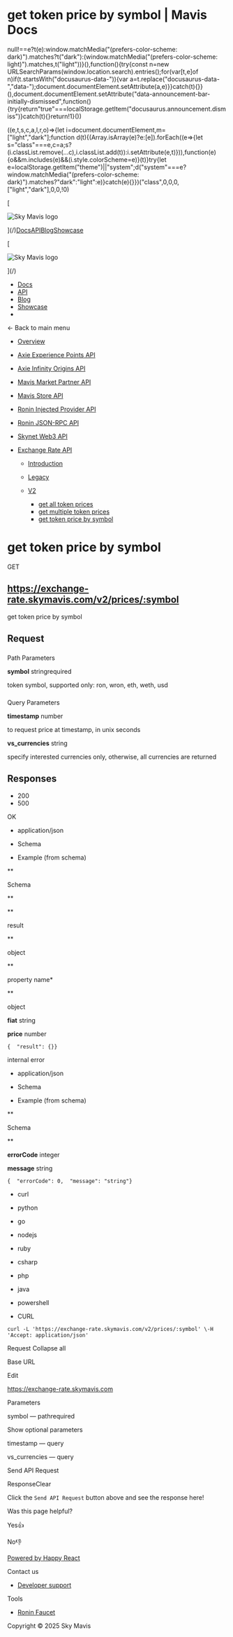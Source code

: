 # get token price by symbol | Mavis Docs

null!==e?t(e):window.matchMedia("(prefers-color-scheme: dark)").matches?t("dark"):(window.matchMedia("(prefers-color-scheme: light)").matches,t("light"))}(),function(){try{const n=new URLSearchParams(window.location.search).entries();for(var\[t,e\]of n)if(t.startsWith("docusaurus-data-")){var a=t.replace("docusaurus-data-","data-");document.documentElement.setAttribute(a,e)}}catch(t){}}(),document.documentElement.setAttribute("data-announcement-bar-initially-dismissed",function(){try{return"true"===localStorage.getItem("docusaurus.announcement.dismiss")}catch(t){}return!1}())

((e,t,s,c,a,l,r,o)=>{let i=document.documentElement,m=\["light","dark"\];function d(t){(Array.isArray(e)?e:\[e\]).forEach((e=>{let s="class"===e,c=a;s?(i.classList.remove(...c),i.classList.add(t)):i.setAttribute(e,t)})),function(e){o&&m.includes(e)&&(i.style.colorScheme=e)}(t)}try{let e=localStorage.getItem("theme")||"system";d("system"===e?window.matchMedia("(prefers-color-scheme: dark)").matches?"dark":"light":e)}catch(e){}})("class",0,0,0,\["light","dark"\],0,0,!0)

[

![Sky Mavis logo](/img/logo-dark.png)

](/)[Docs](/)[API](/api)[Blog](/blog)[Showcase](/showcase)

[

![Sky Mavis logo](/img/logo-dark.png)

](/)

-   [Docs](/)
-   [API](/api)
-   [Blog](/blog)
-   [Showcase](/showcase)
-   

← Back to main menu

-   [Overview](/api)
    
-   [Axie Experience Points API](/api/axp/axp-endpoints)
    
-   [Axie Infinity Origins API](/api/origins/origins-endpoints)
    
-   [Mavis Market Partner API](/api/mavis-market/mavis-market-partner-api)
    
-   [Mavis Store API](/api/mavis-store)
-   [Ronin Injected Provider API](/api/wallet/injected-provider)
-   [Ronin JSON-RPC API](/api/rpc/ronin-json-rpc)
    
-   [Skynet Web3 API](/api/web3/skynet-web-3-api)
    
-   [Exchange Rate API](/api/exchange-rate/skymavis-exchangerate-api)
    
    -   [Introduction](/api/exchange-rate/skymavis-exchangerate-api)
    -   [Legacy](/api/exchange-rate/get-token-price-by-symbol)
        
    -   [V2](/api/exchange-rate/get-token-price-by-symbol)
        
        -   [get all token prices](/api/exchange-rate/get-all-token-prices)
        -   [get multiple token prices](/api/exchange-rate/get-multiple-token-prices)
        -   [get token price by symbol](/api/exchange-rate/get-token-price-by-symbol)

# get token price by symbol

GET 

## https://exchange-rate.skymavis.com/v2/prices/:symbol

get token price by symbol

## Request[​](/api/exchange-rate/get-token-price-by-symbol#request "Direct link to Request")

### 

Path Parameters

**symbol** stringrequired

token symbol, supported only: ron, wron, eth, weth, usd

### 

Query Parameters

**timestamp** number

to request price at timestamp, in unix seconds

**vs\_currencies** string

specify interested currencies only, otherwise, all currencies are returned

## Responses[​](/api/exchange-rate/get-token-price-by-symbol#responses "Direct link to Responses")

-   200
-   500

OK

-   application/json

-   Schema
-   Example (from schema)

**

Schema

**

**

result

**

object

**

property name\*

**

object

**fiat** string

**price** number

```
{  "result": {}}
```

internal error

-   application/json

-   Schema
-   Example (from schema)

**

Schema

**

**errorCode** integer

**message** string

```
{  "errorCode": 0,  "message": "string"}
```

-   curl
-   python
-   go
-   nodejs
-   ruby
-   csharp
-   php
-   java
-   powershell

-   CURL

```
curl -L 'https://exchange-rate.skymavis.com/v2/prices/:symbol' \-H 'Accept: application/json'
```

Request Collapse all

Base URL

Edit

https://exchange-rate.skymavis.com

Parameters

symbol — pathrequired

Show optional parameters

timestamp — query

vs\_currencies — query

Send API Request

ResponseClear

Click the `Send API Request` button above and see the response here!

Was this page helpful?

Yes👍

No👎

[Powered by Happy React](https://happyreact.com/?utm_source=https://docs.skymavis.com&utm_medium=widget&utm_campaign=footer)

Contact us

-   [Developer support](mailto:developersupport@skymavis.com)

Tools

-   [Ronin Faucet](https://faucet.roninchain.com/)

Copyright © 2025 Sky Mavis
